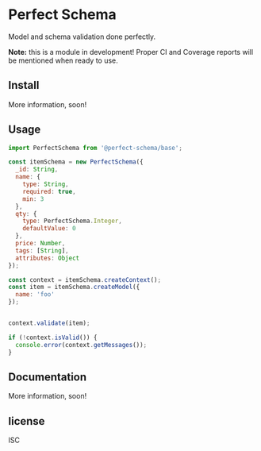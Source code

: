 # Perfect Schema

Model and schema validation done perfectly.

**Note:** this is a module in development! Proper CI and Coverage reports will be mentioned when ready to use.


## Install

More information, soon!


## Usage

```js
import PerfectSchema from '@perfect-schema/base';

const itemSchema = new PerfectSchema({
  _id: String,
  name: {
    type: String,
    required: true,
    min: 3
  },
  qty: {
    type: PerfectSchema.Integer,
    defaultValue: 0
  },
  price: Number,
  tags: [String],
  attributes: Object
});

const context = itemSchema.createContext();
const item = itemSchema.createModel({
  name: 'foo'
});


context.validate(item);

if (!context.isValid()) {
  console.error(context.getMessages());
}
```

## Documentation

More information, soon!


## license

ISC
